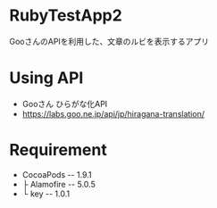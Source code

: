 # RubyTestApp2

GooさんのAPIを利用した、文章のルビを表示するアプリ

# Using API

* Gooさん ひらがな化API
* https://labs.goo.ne.jp/api/jp/hiragana-translation/

# Requirement

* CocoaPods     -- 1.9.1
*  ├ Alamofire  -- 5.0.5
*  └ key        -- 1.0.1
